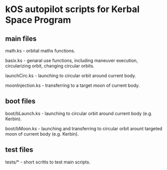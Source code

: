 # kOS autopilot scripts for Kerbal Space Program

## main files

math.ks - orbital maths functions.

basix.ks - genaral use functions, including maneuver execution, circularizing orbit, changing circular orbits.

launchCirc.ks - launching to circular orbit around current body.

moonInjection.ks - transferring to a target moon of current body.

## boot files

boot/bLaunch.ks - launching to circular orbit around current body (e.g. Kerbin).

boot/bMoon.ks - launching and transferring to circular orbit arount targeted moon of current body (e.g. Kerbin).

## test files

tests/* - short scritts to test main scripts.
